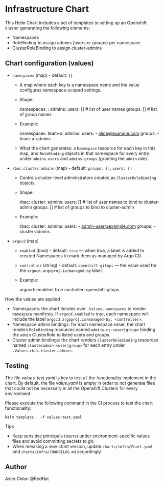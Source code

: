 # Infrastructure Chart

This Helm Chart includes a set of templates to setting up an Openshift cluster generating the following elements:

* Namespaces
* RoleBinding to assign admins (users or groups) per namespace
* ClusterRoleBinding to assign cluster-admins

## Chart configuration (values)

- `namespaces` (map) - default: `{}`
	- A map where each key is a namespace name and the value configures namespace-scoped settings.
	- Shape:

		namespaces:
			<namespace-name>:
				admins:
					users: []   # list of user names
					groups: []  # list of group names

	- Example:

		namespaces:
			team-a:
				admins:
					users:
						- alice@example.com
					groups:
						- team-a-admins

	- What the chart generates: a `Namespace` resource for each key in this map, and `RoleBinding` objects in that namespace for every entry under `admins.users` and `admins.groups` (granting the `admin` role).

- `rbac.cluster.admins` (map) - default: `groups: []`, `users: []`
	- Controls cluster-level administrators created as `ClusterRoleBinding` objects.
	- Shape:

		rbac:
			cluster:
				admins:
					users: []   # list of user names to bind to cluster-admin
					groups: []  # list of groups to bind to cluster-admin

	- Example:

		rbac:
			cluster:
				admins:
					users:
						- admin-user@example.com
					groups:
						- cluster-admins

- `argocd` (map)
	- `enabled` (bool) - default: `true` — when true, a label is added to created Namespaces to mark them as managed by Argo CD.
	- `controller` (string) - default: `openshift-gitops` — the value used for the `argocd.argoproj.io/managed-by` label.

	- Example:

		argocd:
			enabled: true
			controller: openshift-gitops

How the values are applied
- Namespaces: the chart iterates over `.Values.namespaces` to render `Namespace` manifests. If `argocd.enabled` is true, each namespace will include the label `argocd.argoproj.io/managed-by: <controller>`.
- Namespace admin bindings: for each namespace value, the chart renders `RoleBinding` resources named `admins-ns-<user|group>` binding the `admin` ClusterRole to listed users and groups.
- Cluster admin bindings: the chart renders `ClusterRoleBinding` resources named `clusteradmin-<user|group>` for each entry under `.Values.rbac.cluster.admins`.

## Testing

The file _values-test.yaml_ is key to test all the functionality implement in the chart. By default, the file _value.yaml_ is empty in order to not generate files that could not be necessary in all the Openshift Clusters for every environment.

Please execute the following command in the CI process to test the chart functionality:

```$bash
helm template . -f values-test.yaml
```

Tips
- Keep sensitive principals (users) under environment-specific values files and avoid committing secrets to git.
- When releasing a new chart version, update `charts/infra/Chart.yaml` and `charts/infra/CHANGELOG.md` accordingly.

## Author

Asier Cidon @RedHat